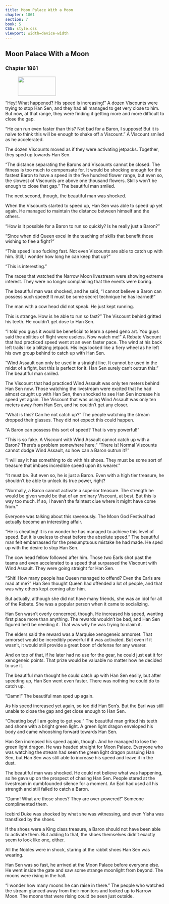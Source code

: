 ```yaml
---
title: Moon Palace With a Moon
chapter: 1861
section: 7
book: 5
CSS: style.css
viewport: width=device-width
---
```


## Moon Palace With a Moon

### Chapter 1861

<figure>
	<img src="../Images/gem.gif" alt="" id="gem" width="120" height="60" />
</figure>

“Hey! What happened? His speed is increasing!” A dozen Viscounts were trying to stop Han Sen, and they had all managed to get very close to him. But now, at that range, they were finding it getting more and more difficult to close the gap.

“He can run even faster than this? Not bad for a Baron, I suppose! But it is naive to think this will be enough to shake off a Viscount.” A Viscount smiled as he accelerated.

The dozen Viscounts moved as if they were activating jetpacks. Together, they sped up towards Han Sen.

“The distance separating the Barons and Viscounts cannot be closed. The fitness is too much to compensate for. It would be shocking enough for the fastest Baron to have a speed in the five hundred flower range, but even so, the slowest of Viscounts are above one thousand flowers. Skills won’t be enough to close that gap.” The beautiful man smiled.

The next second, though, the beautiful man was shocked.

When the Viscounts started to speed up, Han Sen was able to speed up yet again. He managed to maintain the distance between himself and the others.

“How is it possible for a Baron to run so quickly? Is he really just a Baron?”

“Since when did Queen excel in the teaching of skills that benefit those wishing to flee a fight?”

“This speed is so fucking fast. Not even Viscounts are able to catch up with him. Still, I wonder how long he can keep that up?”

“This is interesting.”

The races that watched the Narrow Moon livestream were showing extreme interest. They were no longer complaining that the events were boring.

The beautiful man was shocked, and he said, “I cannot believe a Baron can possess such speed! It must be some secret technique he has learned!”

The man with a cow head did not speak. He just kept running.

This is strange. How is he able to run so fast?” The Viscount behind gritted his teeth. He couldn’t get dose to Han Sen.

“I told you guys it would be beneficial to learn a speed geno art. You guys said the abilities of flight were useless. Now watch me!” A Rebate Viscount that had practiced speed went at an even faster pace. The wind at his back left trails like a blitzing jetpack. His legs looked like a fiery wheel as he left his own group behind to catch up with Han Sen.

“Wind Assault can only be used in a straight line. It cannot be used in the midst of a fight, but this is perfect for it. Han Sen surely can’t outrun this.” The beautiful man smiled.

The Viscount that had practiced Wind Assault was only ten meters behind Han Sen now. Those watching the livestream were excited that he had almost caught up with Han Sen, then shocked to see Han Sen increase his speed yet again. The Viscount that was using Wind Assault was only ten meters away from Han Sen, and he couldn’t get any closer.

“What is this? Can he not catch up?” The people watching the stream dropped their glasses. They did not expect this could happen.

“A Baron can possess this sort of speed? That is very powerful!”

“This is so fake. A Viscount with Wind Assault cannot catch up with a Baron? There’s a problem somewhere here.” “There is! Normal Viscounts cannot dodge Wind Assault, so how can a Baron outrun it?”

“I will say it has something to do with his shoes. They must be some sort of treasure that imbues incredible speed upon its wearer.”

“It must be. But even so, he is just a Baron. Even with a high tier treasure, he shouldn’t be able to unlock its true power, right?

“Normally, a Baron cannot activate a superior treasure. The strength he would be given would be that of an ordinary Viscount, at best. But this is way too much. If so, I haven’t the faintest clue where it might have come from.”

Everyone was talking about this ravenously. The Moon God Festival had actually become an interesting affair.

“He is cheating! It is no wonder he has managed to achieve this level of speed. But it is useless to cheat before the absolute speed.” The beautiful man felt embarrassed for the presumptuous mistake he had made. He sped up with the desire to stop Han Sen.

The cow head fellow followed after him. Those two Earls shot past the teams and even accelerated to a speed that surpassed the Viscount with Wind Assault. They were going straight for Han Sen.

“Shit! How many people has Queen managed to offend? Even the Earls are mad at me?” Han Sen thought Queen had offended a lot of people, and that was why others kept coming after him.

But actually, although she did not have many friends, she was an idol for all of the Rebate. She was a popular person when it came to socializing.

Han Sen wasn’t overly concerned, though. He increased his speed, wanting first place more than anything. The rewards wouldn’t be bad, and Han Sen figured he’d be needing it. That was why he was trying to claim it.

The elders said the reward was a Marquise xenogeneic armorset. That armorset would be incredibly powerful if it was activated. But even if it wasn’t, it would still provide a great boon of defense for any wearer.

And on top of that, if he later had no use for the gear, he could just eat it for xenogeneic points. That prize would be valuable no matter how he decided to use it.

The beautiful man thought he could catch up with Han Sen easily, but after speeding up, Han Sen went even faster. There was nothing he could do to catch up.

“Damn!” The beautiful man sped up again.

As his speed increased yet again, so too did Han Sen’s. But the Earl was still unable to close the gap and get close enough to Han Sen.

“Cheating boy! I am going to get you.” The beautiful man gritted his teeth and shone with a bright green light. A green light dragon enveloped his body and came whooshing forward towards Han Sen.

Han Sen increased his speed again, though. And he managed to lose the green light dragon. He was headed straight for Moon Palace. Everyone who was watching the stream had seen the green light dragon pursuing Han Sen, but Han Sen was still able to increase his speed and leave it in the dust.

The beautiful man was shocked. He could not believe what was happening, so he gave up on the prospect of chasing Han Sen. People stared at the livestream in dumbfounded silence for a moment. An Earl had used all his strength and still failed to catch a Baron.

“Damn! What are those shoes? They are over-powered!” Someone complimented them.

Icebird Duke was shocked by what she was witnessing, and even Yisha was transfixed by the shoes.

If the shoes were a King class treasure, a Baron should not have been able to activate them. But adding to that, the shoes themselves didn’t exactly seem to look like one, either.

All the Nobles were in shock, staring at the rabbit shoes Han Sen was wearing.

Han Sen was so fast, he arrived at the Moon Palace before everyone else. He went inside the gate and saw some strange moonlight from beyond. The moons were rising in the hall.

“I wonder how many moons he can raise in there.” The people who watched the stream glanced away from their monitors and looked up to Narrow Moon. The moons that were rising could be seen just outside.